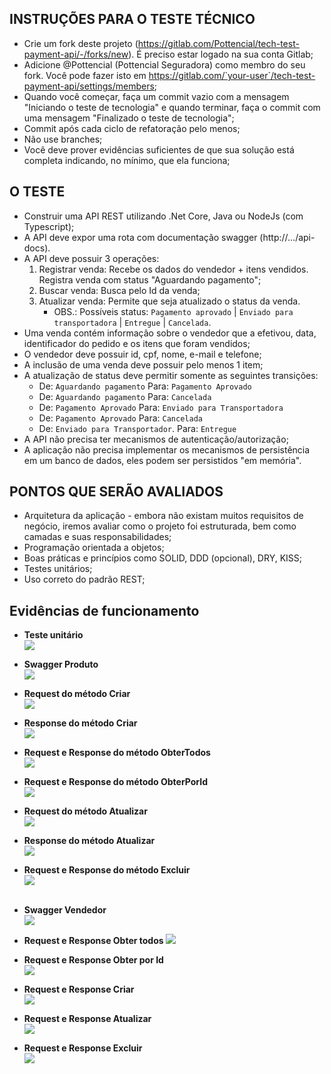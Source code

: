 ## INSTRUÇÕES PARA O TESTE TÉCNICO

-   Crie um fork deste projeto (https://gitlab.com/Pottencial/tech-test-payment-api/-/forks/new). É preciso estar logado na sua conta Gitlab;
-   Adicione @Pottencial (Pottencial Seguradora) como membro do seu fork. Você pode fazer isto em https://gitlab.com/`your-user`/tech-test-payment-api/settings/members;
-   Quando você começar, faça um commit vazio com a mensagem "Iniciando o teste de tecnologia" e quando terminar, faça o commit com uma mensagem "Finalizado o teste de tecnologia";
-   Commit após cada ciclo de refatoração pelo menos;
-   Não use branches;
-   Você deve prover evidências suficientes de que sua solução está completa indicando, no mínimo, que ela funciona;

## O TESTE

-   Construir uma API REST utilizando .Net Core, Java ou NodeJs (com Typescript);
-   A API deve expor uma rota com documentação swagger (http://.../api-docs).
-   A API deve possuir 3 operações:
    1. Registrar venda: Recebe os dados do vendedor + itens vendidos. Registra venda com status "Aguardando pagamento";
    2. Buscar venda: Busca pelo Id da venda;
    3. Atualizar venda: Permite que seja atualizado o status da venda.
        - OBS.: Possíveis status: `Pagamento aprovado` | `Enviado para transportadora` | `Entregue` | `Cancelada`.
-   Uma venda contém informação sobre o vendedor que a efetivou, data, identificador do pedido e os itens que foram vendidos;
-   O vendedor deve possuir id, cpf, nome, e-mail e telefone;
-   A inclusão de uma venda deve possuir pelo menos 1 item;
-   A atualização de status deve permitir somente as seguintes transições:
    -   De: `Aguardando pagamento` Para: `Pagamento Aprovado`
    -   De: `Aguardando pagamento` Para: `Cancelada`
    -   De: `Pagamento Aprovado` Para: `Enviado para Transportadora`
    -   De: `Pagamento Aprovado` Para: `Cancelada`
    -   De: `Enviado para Transportador`. Para: `Entregue`
-   A API não precisa ter mecanismos de autenticação/autorização;
-   A aplicação não precisa implementar os mecanismos de persistência em um banco de dados, eles podem ser persistidos "em memória".

## PONTOS QUE SERÃO AVALIADOS

-   Arquitetura da aplicação - embora não existam muitos requisitos de negócio, iremos avaliar como o projeto foi estruturada, bem como camadas e suas responsabilidades;
-   Programação orientada a objetos;
-   Boas práticas e princípios como SOLID, DDD (opcional), DRY, KISS;
-   Testes unitários;
-   Uso correto do padrão REST;

## Evidências de funcionamento

-   <b> Teste unitário <b/>
    <br/>
    <img src="tech-test-payment-api-evidencias/1-testes-unitarios.png" />
    <br/>

-   <b> Swagger Produto <b/>
    <br/>
    <img src="tech-test-payment-api-evidencias/2-swagger-produto-todos.png" />

-   Request do método Criar
    <br/>
    <img src="tech-test-payment-api-evidencias/2.1-swagger-produto-criar.png" />

-   Response do método Criar
    <br/>
    <img src="tech-test-payment-api-evidencias/2.2-swagger-produto-RetornoCriar.png" />

-   Request e Response do método ObterTodos
    <br/>
    <img src="tech-test-payment-api-evidencias/2.3-swagger-produto-ObterTodos.png" />

-   Request e Response do método ObterPorId
    <br/>
    <img src="tech-test-payment-api-evidencias/2.4-swagger-produto-ObterPorId.png" />

-   Request do método Atualizar
    <br/>
    <img src="tech-test-payment-api-evidencias/2.5-swagger-produto-Atualizar.png" />

-   Response do método Atualizar
    <br/>
    <img src="tech-test-payment-api-evidencias/2.6-swagger-produto-RetornoAtualizar.png" />

-   Request e Response do método Excluir
    <br/>
    <img src="tech-test-payment-api-evidencias/2.7-swagger-produto-Excluir.png" />
    <br/>
    <br/>

-   <b> Swagger Vendedor </h1>
    <br/>
    <img src="tech-test-payment-api-evidencias/3.0 - swagger-vendedor-todos.png" />

-   Request e Response Obter todos
    <img src="tech-test-payment-api-evidencias/3.1 - swagger-vendedor-ObterTodos.png" />
    <br/>

-   Request e Response Obter por Id
    <br/>
    <img src="tech-test-payment-api-evidencias/3.2 - swagger-vendedor-ObterPorId.png" />

-   Request e Response Criar
    <br/>
    <img src="tech-test-payment-api-evidencias/3.3 - swagger-vendedor-Criar.png" />

-   Request e Response Atualizar
    <br/>
    <img src="tech-test-payment-api-evidencias/3.4 - swagger-vendedor-Atualizar.png" />

-   Request e Response Excluir
    <br/>
    <img src="tech-test-payment-api-evidencias/3.5 - swagger-vendedor-Excluir.png" />
